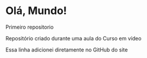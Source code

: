 # Olá, Mundo!
 Primeiro repositorio

Repositório criado durante uma aula do Curso em vídeo

Essa linha adicionei diretamente no GitHub do site
